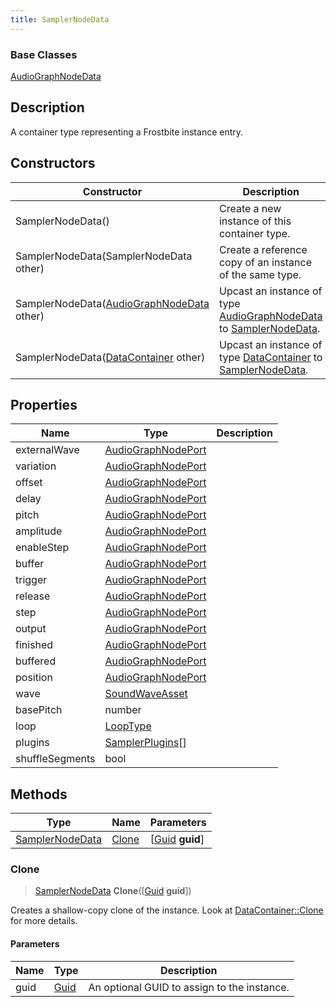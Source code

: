 ```yaml
---
title: SamplerNodeData
---
```

### Base Classes

[AudioGraphNodeData](/vext/ref/fb/audiographnodedata/)

## Description

A container type representing a Frostbite instance entry.

## Constructors

| Constructor                                                                | Description                                                                                                           |
| -------------------------------------------------------------------------- | --------------------------------------------------------------------------------------------------------------------- |
| SamplerNodeData()                                                          | Create a new instance of this container type.                                                                         |
| SamplerNodeData(SamplerNodeData other)                                     | Create a reference copy of an instance of the same type.                                                              |
| SamplerNodeData([AudioGraphNodeData](/vext/ref/fb/audiographnodedata/) other)            | Upcast an instance of type [AudioGraphNodeData](/vext/ref/fb/audiographnodedata/) to [SamplerNodeData](/vext/ref/fb/samplernodedata/).            |
| SamplerNodeData([DataContainer](/vext/ref/shared/class/datacontainer) other) | Upcast an instance of type [DataContainer](/vext/ref/shared/class/datacontainer) to [SamplerNodeData](/vext/ref/fb/samplernodedata/). |

## Properties

| Name            | Type                                     | Description |
| --------------- | ---------------------------------------- | ----------- |
| externalWave    | [AudioGraphNodePort](/vext/ref/fb/audiographnodeport/) |             |
| variation       | [AudioGraphNodePort](/vext/ref/fb/audiographnodeport/) |             |
| offset          | [AudioGraphNodePort](/vext/ref/fb/audiographnodeport/) |             |
| delay           | [AudioGraphNodePort](/vext/ref/fb/audiographnodeport/) |             |
| pitch           | [AudioGraphNodePort](/vext/ref/fb/audiographnodeport/) |             |
| amplitude       | [AudioGraphNodePort](/vext/ref/fb/audiographnodeport/) |             |
| enableStep      | [AudioGraphNodePort](/vext/ref/fb/audiographnodeport/) |             |
| buffer          | [AudioGraphNodePort](/vext/ref/fb/audiographnodeport/) |             |
| trigger         | [AudioGraphNodePort](/vext/ref/fb/audiographnodeport/) |             |
| release         | [AudioGraphNodePort](/vext/ref/fb/audiographnodeport/) |             |
| step            | [AudioGraphNodePort](/vext/ref/fb/audiographnodeport/) |             |
| output          | [AudioGraphNodePort](/vext/ref/fb/audiographnodeport/) |             |
| finished        | [AudioGraphNodePort](/vext/ref/fb/audiographnodeport/) |             |
| buffered        | [AudioGraphNodePort](/vext/ref/fb/audiographnodeport/) |             |
| position        | [AudioGraphNodePort](/vext/ref/fb/audiographnodeport/) |             |
| wave            | [SoundWaveAsset](/vext/ref/fb/soundwaveasset/)         |             |
| basePitch       | number                                   |             |
| loop            | [LoopType](/vext/ref/fb/looptype/)                     |             |
| plugins         | [SamplerPlugins](/vext/ref/fb/samplerplugins/)\[\]     |             |
| shuffleSegments | bool                                     |             |

## Methods

| Type                               | Name            | Parameters                                     |
| ---------------------------------- | --------------- | ---------------------------------------------- |
| [SamplerNodeData](/vext/ref/fb/samplernodedata/) | [Clone](#clone) | \[[Guid](/vext/ref/shared/class/guid) **guid**\] |

### Clone

> [SamplerNodeData](/vext/ref/fb/samplernodedata/) **Clone**(\[[Guid](/vext/ref/shared/class/guid) **guid**\])

Creates a shallow-copy clone of the instance. Look at [DataContainer::Clone](/vext/ref/shared/class/datacontainer#clone) for more details.

#### Parameters

| Name | Type         | Description                                 |
| ---- | ------------ | ------------------------------------------- |
| guid | [Guid](/vext/ref/shared/class/guid/) | An optional GUID to assign to the instance. |
